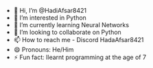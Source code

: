 - 👋 Hi, I’m @HadiAfsar8421
- 👀 I’m interested in Python
- 🌱 I’m currently learning Neural Networks
- 💞️ I’m looking to collaborate on Python
- 📫 How to reach me - Discord HadaAfsar8421
- 😄 Pronouns: He/Him
- ⚡ Fun fact: Ilearnt programming at the age of 7

<!---
HadiAfsar8421/HadiAfsar8421 is a ✨ special ✨ repository because its `README.md` (this file) appears on your GitHub profile.
You can click the Preview link to take a look at your changes.
--->
